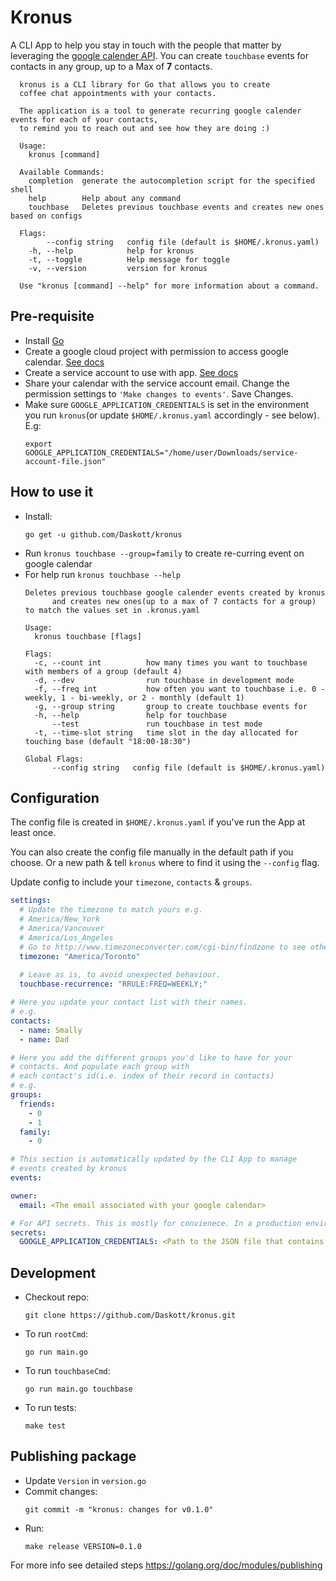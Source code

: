 # Kronus
A CLI App to help you stay in touch with the people that matter by leveraging the [google calender API](https://developers.google.com/calendar/api/guides/overview).
You can create `touchbase` events for contacts in any group, up to a Max of **7** contacts.
```
  kronus is a CLI library for Go that allows you to create
  coffee chat appointments with your contacts.

  The application is a tool to generate recurring google calender events for each of your contacts,
  to remind you to reach out and see how they are doing :)

  Usage:
    kronus [command]

  Available Commands:
    completion  generate the autocompletion script for the specified shell
    help        Help about any command
    touchbase   Deletes previous touchbase events and creates new ones based on configs

  Flags:
        --config string   config file (default is $HOME/.kronus.yaml)
    -h, --help            help for kronus
    -t, --toggle          Help message for toggle
    -v, --version         version for kronus

  Use "kronus [command] --help" for more information about a command.
  ```

## Pre-requisite
- Install [Go](https://golang.org/dl/)
- Create a google cloud project with permission to access google calendar. [See docs](https://cloud.google.com/resource-manager/docs/creating-managing-projects)
- Create a service account to use with app. [See docs](https://cloud.google.com/iam/docs/creating-managing-service-accounts)
- Share your calendar with the service account email. Change the permission settings to `'Make changes to events'`. Save Changes.
- Make sure `GOOGLE_APPLICATION_CREDENTIALS` is set in the environment you run `kronus`(or update `$HOME/.kronus.yaml` accordingly - see below). E.g:
  ```
  export GOOGLE_APPLICATION_CREDENTIALS="/home/user/Downloads/service-account-file.json"
  ```

## How to use it
- Install:
  ```
  go get -u github.com/Daskott/kronus
  ```
- Run `kronus touchbase --group=family` to create re-curring event on google calendar
- For help run `kronus touchbase --help`
  ```
  Deletes previous touchbase google calender events created by kronus
        and creates new ones(up to a max of 7 contacts for a group) to match the values set in .kronus.yaml

  Usage:
    kronus touchbase [flags]

  Flags:
    -c, --count int          how many times you want to touchbase with members of a group (default 4)
    -d, --dev                run touchbase in development mode
    -f, --freq int           how often you want to touchbase i.e. 0 - weekly, 1 - bi-weekly, or 2 - monthly (default 1)
    -g, --group string       group to create touchbase events for
    -h, --help               help for touchbase
        --test               run touchbase in test mode
    -t, --time-slot string   time slot in the day allocated for touching base (default "18:00-18:30")

  Global Flags:
        --config string   config file (default is $HOME/.kronus.yaml)
  ```

## Configuration
The config file is created in `$HOME/.kronus.yaml` if you've run the App at least once.

You can also create the config file manually in the default path if you choose. Or a new path & tell `kronus` where to find it using the `--config` flag.

Update config to include your `timezone`, `contacts` & `groups`. 
  ```yml
  settings:
    # Update the timezone to match yours e.g.
    # America/New_York
    # America/Vancouver
    # America/Los_Angeles
    # Go to http://www.timezoneconverter.com/cgi-bin/findzone to see others.
    timezone: "America/Toronto"
    
    # Leave as is, to avoid unexpected behaviour. 
    touchbase-recurrence: "RRULE:FREQ=WEEKLY;"

  # Here you update your contact list with their names.
  # e.g.
  contacts:
    - name: Smally
    - name: Dad

  # Here you add the different groups you'd like to have for your
  # contacts. And populate each group with 
  # each contact's id(i.e. index of their record in contacts)
  # e.g. 
  groups:
    friends:
      - 0
      - 1
    family:
      - 0

  # This section is automatically updated by the CLI App to manage
  # events created by kronus
  events:

  owner:
    email: <The email associated with your google calendar>
  
  # For API secrets. This is mostly for convienece. In a production environment, pass GOOGLE_APPLICATION_CREDENTIALS directly into the env and kronus will override whatever is in here.
  secrets:
    GOOGLE_APPLICATION_CREDENTIALS: <Path to the JSON file that contains your service account key>
  ```

## Development
- Checkout repo: 
  ```
  git clone https://github.com/Daskott/kronus.git
  ```
- To run `rootCmd`: 
  ```
  go run main.go
  ```
- To run `touchbaseCmd`: 
  ```
  go run main.go touchbase
  ```
- To run tests: 
  ```
  make test
  ```

## Publishing package
* Update `Version` in `version.go`
* Commit changes:
  ```
  git commit -m "kronus: changes for v0.1.0"
  ```
* Run:
  ```
  make release VERSION=0.1.0
  ```
For more info see detailed steps https://golang.org/doc/modules/publishing
